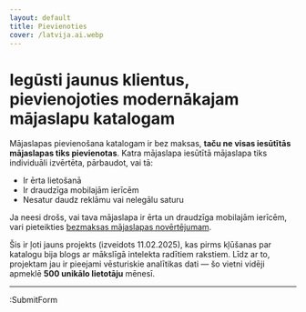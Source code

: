 ```yaml
---
layout: default
title: Pievienoties
cover: /latvija.ai.webp
---
```


# Iegūsti jaunus klientus, pievienojoties modernākajam mājaslapu katalogam

Mājaslapas pievienošana katalogam ir bez maksas, **taču ne visas iesūtītās mājaslapas tiks pievienotas**.
Katra mājaslapa iesūtītā mājaslapa tiks individuāli izvērtēta, pārbaudot, vai tā:

- Ir ērta lietošanā
- Ir draudzīga mobilajām ierīcēm
- Nesatur daudz reklāmu vai nelegālu saturu

Ja neesi drošs, vai tava mājaslapa ir ērta un draudzīga mobilajām ierīcēm, vari pieteikties <a href="https://cep.izveide.lv" target="_blank">bezmaksas mājaslapas novērtējumam</a>.

Šis ir ļoti jauns projekts (izveidots 11.02.2025), kas pirms kļūšanas par katalogu bija blogs ar mākslīgā intelekta radītiem rakstiem. Līdz ar to, projektam jau ir pieejami vēsturiskie analītikas dati — šo vietni vidēji apmeklē **500 unikālo lietotāju** mēnesī.

---

:SubmitForm

